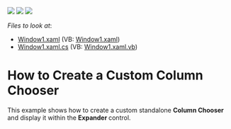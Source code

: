 <!-- default badges list -->
![](https://img.shields.io/endpoint?url=https://codecentral.devexpress.com/api/v1/VersionRange/128649119/11.1.4%2B)
[![](https://img.shields.io/badge/Open_in_DevExpress_Support_Center-FF7200?style=flat-square&logo=DevExpress&logoColor=white)](https://supportcenter.devexpress.com/ticket/details/E1661)
[![](https://img.shields.io/badge/📖_How_to_use_DevExpress_Examples-e9f6fc?style=flat-square)](https://docs.devexpress.com/GeneralInformation/403183)
<!-- default badges end -->
<!-- default file list -->
*Files to look at*:

* [Window1.xaml](./CS/DXGrid_CustomColumnChooser/Window1.xaml) (VB: [Window1.xaml](./VB/DXGrid_CustomColumnChooser/Window1.xaml))
* [Window1.xaml.cs](./CS/DXGrid_CustomColumnChooser/Window1.xaml.cs) (VB: [Window1.xaml.vb](./VB/DXGrid_CustomColumnChooser/Window1.xaml.vb))
<!-- default file list end -->
# How to Create a Custom Column Chooser


<p>This example shows how to create a custom standalone <strong>Column Chooser</strong> and display it within the <strong>Expander </strong>control.</p>

<br/>


